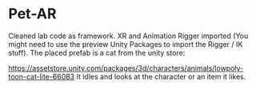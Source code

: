 # Pet-AR
Cleaned lab code as framework. XR and Animation Rigger imported 
(You might need to use the preview Unity Packages to import the Rigger / IK stuff).
The placed prefab is a cat from the unity store:

https://assetstore.unity.com/packages/3d/characters/animals/lowpoly-toon-cat-lite-66083
It idles and looks at the character or an item it likes.
